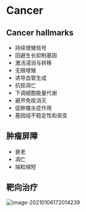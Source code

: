 # Cancer

## Cancer hallmarks

- 持续增殖信号
- 回避生长抑制基因
- 激活浸润与转移
- 无限增殖
- 诱导血管生成
- 抗拒凋亡
- 下调细胞能量代谢
- 避开免疫消灭
- 促肿瘤炎症作用
- 基因组不稳定性和突变

## 肿瘤屏障

- 衰老
- 凋亡
- 端粒缩短



## 靶向治疗



![image-20210106172014239](https://gitee.com/ShixiangWang/ImageCollection/raw/master/png/20210106172024.png)



